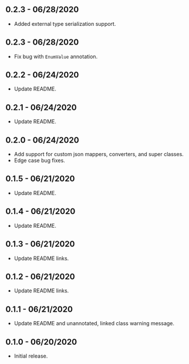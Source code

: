 ## 0.2.3 - 06/28/2020
* Added external type serialization support.

## 0.2.3 - 06/28/2020
* Fix bug with `EnumValue` annotation.

## 0.2.2 - 06/24/2020
* Update README. 

## 0.2.1 - 06/24/2020
* Update README. 

## 0.2.0 - 06/24/2020
* Add support for custom json mappers, converters, and super classes.
* Edge case bug fixes.

## 0.1.5 - 06/21/2020
* Update README.

## 0.1.4 - 06/21/2020
* Update README.

## 0.1.3 - 06/21/2020
* Update README links.

## 0.1.2 - 06/21/2020
* Update README links.

## 0.1.1 - 06/21/2020
* Update README and unannotated, linked class warning message.

## 0.1.0 - 06/20/2020
* Initial release.
